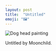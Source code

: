 ```yaml
---
layout: post
title:  "Untitled"
emoji: "🖼️"
---
```


![Dog head painting]({{site.home}}/assets/img/painting-by-moonchild.jpg)

Untitled by Moonchild.